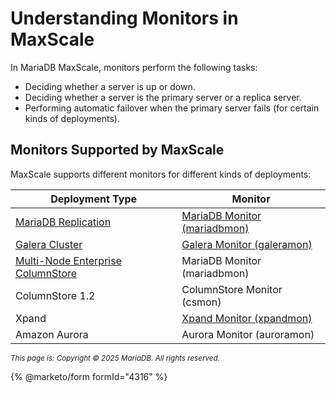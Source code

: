 # Understanding Monitors in MaxScale

In MariaDB MaxScale, monitors perform the following tasks:

* Deciding whether a server is up or down.
* Deciding whether a server is the primary server or a replica server.
* Performing automatic failover when the primary server fails (for certain kinds of deployments).

## Monitors Supported by MaxScale

MaxScale supports different monitors for different kinds of deployments:

| Deployment Type                                                                                                                    | Monitor                                                                                                                                   |
| ---------------------------------------------------------------------------------------------------------------------------------- | ----------------------------------------------------------------------------------------------------------------------------------------- |
| [MariaDB Replication](https://app.gitbook.com/s/SsmexDFPv2xG2OTyO5yV/ha-and-performance/standard-replication)                      | [MariaDB Monitor (mariadbmon)](maxscale-mariadb-monitor-usage-mariadb-monitor/understanding-maxscales-mariadb-monitor.md)                 |
| [Galera Cluster](https://github.com/mariadb-corporation/docs-server/blob/test/en/mariadb-galera-cluster-quickstart/README.md)      | [Galera Monitor (galeramon)](maxscale-mariadb-monitor-usage-galera-monitor.md#understanding-maxscales-galera-monitor)                     |
| [Multi-Node Enterprise ColumnStore](https://github.com/mariadb-corporation/docs-server/blob/test/en/mariadb-columnstore/README.md) | MariaDB Monitor (mariadbmon)                                                                                                              |
| ColumnStore 1.2                                                                                                                    | ColumnStore Monitor (csmon)                                                                                                               |
| Xpand                                                                                                                              | [Xpand Monitor (xpandmon)](https://github.com/mariadb-corporation/docs-server/blob/test/en/mariadb-maxscale-2208-xpand-monitor/README.md) |
| Amazon Aurora                                                                                                                      | Aurora Monitor (auroramon)                                                                                                                |

<sub>_This page is: Copyright © 2025 MariaDB. All rights reserved._</sub>

{% @marketo/form formId="4316" %}
